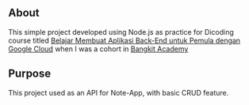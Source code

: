 ## About
This simple project developed using Node.js as practice for Dicoding course titled [Belajar Membuat Aplikasi Back-End untuk Pemula dengan Google Cloud](https://www.dicoding.com/academies/342) when I was a cohort in [Bangkit Academy](https://grow.google/intl/id_id/bangkit/?tab=machine-learning)

## Purpose
This project used as an API for Note-App, with basic CRUD feature.
